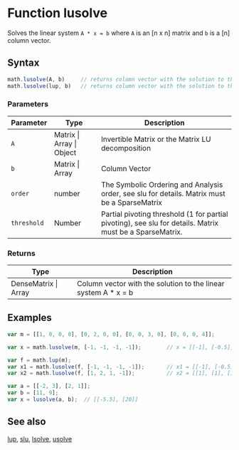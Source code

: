 # Function lusolve

Solves the linear system `A * x = b` where `A` is an [n x n] matrix and `b` is a [n] column vector.


## Syntax

```js
math.lusolve(A, b)     // returns column vector with the solution to the linear system A * x = b
math.lusolve(lup, b)   // returns column vector with the solution to the linear system A * x = b, lup = math.lup(A)
```

### Parameters

Parameter | Type | Description
--------- | ---- | -----------
`A` | Matrix &#124; Array &#124; Object | Invertible Matrix or the Matrix LU decomposition
`b` | Matrix &#124; Array | Column Vector
`order` | number | The Symbolic Ordering and Analysis order, see slu for details. Matrix must be a SparseMatrix
`threshold` | Number | Partial pivoting threshold (1 for partial pivoting), see slu for details. Matrix must be a SparseMatrix.

### Returns

Type | Description
---- | -----------
DenseMatrix &#124; Array | Column vector with the solution to the linear system A * x = b


## Examples

```js
var m = [[1, 0, 0, 0], [0, 2, 0, 0], [0, 0, 3, 0], [0, 0, 0, 4]];

var x = math.lusolve(m, [-1, -1, -1, -1]);        // x = [[-1], [-0.5], [-1/3], [-0.25]]

var f = math.lup(m);
var x1 = math.lusolve(f, [-1, -1, -1, -1]);       // x1 = [[-1], [-0.5], [-1/3], [-0.25]]
var x2 = math.lusolve(f, [1, 2, 1, -1]);          // x2 = [[1], [1], [1/3], [-0.25]]

var a = [[-2, 3], [2, 1]];
var b = [11, 9];
var x = lusolve(a, b);  // [[-5.5], [20]]
```


## See also

[lup](lup.md),
[slu](slu.md),
[lsolve](lsolve.md),
[usolve](usolve.md)


<!-- Note: This file is automatically generated from source code comments. Changes made in this file will be overridden. -->
